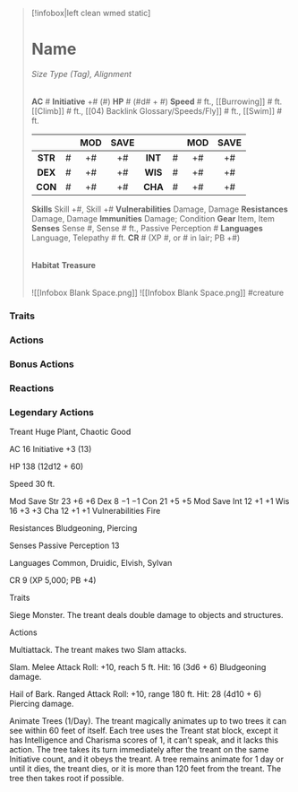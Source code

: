 > [!infobox|left clean wmed static]
> # Name
> *Size Type (Tag), Alignment*
> 
> | |
> | - |
> **AC** # **Initiative** +# (#)
> **HP** # (#d# + #)
> **Speed** # ft., [[Burrowing]] # ft. [[Climb]] # ft., [[04) Backlink Glossary/Speeds/Fly]] # ft., [[Swim]] # ft.
> 
> | | | MOD | SAVE | | | MOD | SAVE |
> | :-: | :-: | :-: | :-: | :-: | :-: | :-: | :-: |
> | **STR** | # | +# | +# | **INT** | # | +# | +# | 
> | **DEX** | # | +# | +# | **WIS** | # | +# | +# |
> | **CON** | # | +# | +# | **CHA** | # | +# | +# |
> **Skills** Skill +#, Skill +#
> **Vulnerabilities** Damage, Damage
> **Resistances** Damage, Damage
> **Immunities** Damage; Condition
> **Gear** Item, Item
> **Senses** Sense #, Sense # ft., Passive Perception #
> **Languages** Language, Telepathy # ft.
> **CR** # (XP #, or # in lair; PB +#)
>
> | |
> | - |
> **Habitat**
> **Treasure**
> 
> | |
> | - |
> ![[Infobox Blank Space.png]]
> ![[Infobox Blank Space.png]]
> #creature 


### Traits
### Actions
### Bonus Actions
### Reactions
### Legendary Actions
Treant
Huge Plant, Chaotic Good

AC 16 Initiative +3 (13)

HP 138 (12d12 + 60)

Speed 30 ft.

Mod	Save
Str	23	+6	+6
Dex	8	−1	−1
Con	21	+5	+5
Mod	Save
Int	12	+1	+1
Wis	16	+3	+3
Cha	12	+1	+1
Vulnerabilities Fire

Resistances Bludgeoning, Piercing

Senses Passive Perception 13

Languages Common, Druidic, Elvish, Sylvan

CR 9 (XP 5,000; PB +4)

Traits

Siege Monster. The treant deals double damage to objects and structures.

Actions

Multiattack. The treant makes two Slam attacks.

Slam. Melee Attack Roll: +10, reach 5 ft. Hit: 16 (3d6 + 6) Bludgeoning damage.

Hail of Bark. Ranged Attack Roll: +10, range 180 ft. Hit: 28 (4d10 + 6) Piercing damage.

Animate Trees (1/Day). The treant magically animates up to two trees it can see within 60 feet of itself. Each tree uses the Treant stat block, except it has Intelligence and Charisma scores of 1, it can’t speak, and it lacks this action. The tree takes its turn immediately after the treant on the same Initiative count, and it obeys the treant. A tree remains animate for 1 day or until it dies, the treant dies, or it is more than 120 feet from the treant. The tree then takes root if possible.